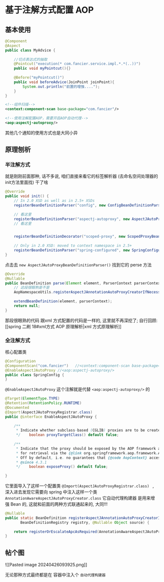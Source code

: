 # 基于注解方式配置 AOP

## 基本使用



```java
@Component  
@Aspect  
public class MyAdvice {  
  
    //切点表达式的抽取  
    @Pointcut("execution(* com.fancier.service.impl.*.*(..))")  
    public void myPointcut(){}  
  
    @Before("myPointcut()")  
    public void beforeAdvice(JoinPoint joinPoint){   
        System.out.println("前置的增强....");  
    }
}
```

```xml
<!--组件扫描-->  
<context:component-scan base-package="com.fancier"/>  
  
<!--使用注解配置AOP，需要开启AOP自动代理-->  
<aop:aspectj-autoproxy/>
```

其他几个通知的使用方式也是大同小异

## 原理刨析

### 半注解方式

就是刚刚前面那种, 话不多说, 咱们直接来看它的标签解析器 (去命名空间处理器的init方法里面找) 干了啥

```java
@Override  
public void init() {  
    // In 2.0 XSD as well as in 2.5+ XSDs  
    registerBeanDefinitionParser("config", new ConfigBeanDefinitionParser()); 
    
    // 看这里 
    registerBeanDefinitionParser("aspectj-autoproxy", new AspectJAutoProxyBeanDefinitionParser());
	// 看这里


    registerBeanDefinitionDecorator("scoped-proxy", new ScopedProxyBeanDefinitionDecorator());  
  
    // Only in 2.0 XSD: moved to context namespace in 2.5+  
    registerBeanDefinitionParser("spring-configured", new SpringConfiguredBeanDefinitionParser());  
}
```

点击去  `new AspectJAutoProxyBeanDefinitionParser()` 找到它的 perse 方法

```java
@Override  
@Nullable  
public BeanDefinition parse(Element element, ParserContext parserContext) { 
	// 这段很眼熟是不是
    AopNamespaceUtils.registerAspectJAnnotationAutoProxyCreatorIfNecessary(parserContext, element);  
    
    extendBeanDefinition(element, parserContext);  
    return null;  
}
```

那段很眼熟的代码 跟xml 方式配置的代码是一样的, 这里就不再深挖了; 自行回顾: [[spring 二刷 18#xml方式 AOP 原理解析|xml 方式原理解析]]



### 全注解方式

核心配置类
```java
@Configuration  
@ComponentScan("com.fancier")   //<context:component-scan base-package="com.itheima"/>  
@EnableAspectJAutoProxy //<aop:aspectj-autoproxy/>  
public class SpringConfig {  
}
```

`@EnableAspectJAutoProxy` 这个注解就是代替 `<aop:aspectj-autoproxy/>` 的

```java
@Target(ElementType.TYPE)  
@Retention(RetentionPolicy.RUNTIME)  
@Documented  
@Import(AspectJAutoProxyRegistrar.class)  
public @interface EnableAspectJAutoProxy {  
  
    /**  
     * Indicate whether subclass-based (CGLIB) proxies are to be created as opposed     * to standard Java interface-based proxies. The default is {@code false}.  
     */    boolean proxyTargetClass() default false;  
  
    /**  
     * Indicate that the proxy should be exposed by the AOP framework as a {@code ThreadLocal}  
     * for retrieval via the {@link org.springframework.aop.framework.AopContext} class.  
     * Off by default, i.e. no guarantees that {@code AopContext} access will work.  
     * @since 4.3.1  
     */    boolean exposeProxy() default false;  
  
}
```

它里面导入了这样一个配置类 `@Import(AspectJAutoProxyRegistrar.class) ` , 深入进去发现它需要向 spring 中注入这样一个类 `AnnotationAwareAspectJAutoProxyCreator.class` 它自动代理构建器 是用来增强 Bean 的, 这就和前面的两种方式联通起来的, 大同!!!

```java
@Nullable  
public static BeanDefinition registerAspectJAnnotationAutoProxyCreatorIfNecessary(  
       BeanDefinitionRegistry registry, @Nullable Object source) {  
  
    return registerOrEscalateApcAsRequired(AnnotationAwareAspectJAutoProxyCreator.class, registry, source);  
}
```


## 帖个图
![[Pasted image 20240426093925.png]]

无论那种方式最终都是在 容器中注入个 `自动代理构建器` 



